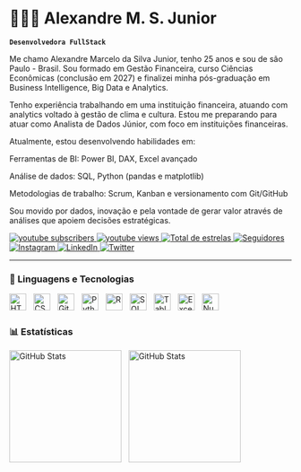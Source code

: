 # 👩🏻‍💻 Alexandre M. S. Junior

**`Desenvolvedora FullStack`**

Me chamo Alexandre Marcelo da Silva Junior, tenho 25 anos e sou de são Paulo - Brasil. Sou formado em Gestão Financeira, curso Ciências Econômicas (conclusão em 2027) e finalizei minha pós-graduação em Business Intelligence, Big Data e Analytics.

Tenho experiência trabalhando em uma instituição financeira, atuando com analytics voltado à gestão de clima e cultura. Estou me preparando para atuar como Analista de Dados Júnior, com foco em instituições financeiras.

Atualmente, estou desenvolvendo habilidades em:

Ferramentas de BI: Power BI, DAX, Excel avançado

Análise de dados: SQL, Python (pandas e matplotlib)

Metodologias de trabalho: Scrum, Kanban e versionamento com Git/GitHub

Sou movido por dados, inovação e pela vontade de gerar valor através de análises que apoiem decisões estratégicas.



<p align="left">
    <a href="https://www.youtube.com/@Alemthedata?sub_confirmation=1">
        <img 
            alt="youtube subscribers" 
            title="Inscreva-se no meu canal" 
            src="https://custom-icon-badges.demolab.com/youtube/channel/subscribers/UCJqSmZppnRWLYaYCSmeyKWA?color=%23E05D44&label=Inscreva-se&logo=video&logoColor=white&style=for-the-badge&labelColor=CE4630"
        />
    </a>
    <a href="https://www.youtube.com/@Alemthedata">
    <img 
        alt="youtube views" 
        title="Visualizações no YouTube" 
        src="https://custom-icon-badges.demolab.com/youtube/channel/views/UCJqSmZppnRWLYaYCSmeyKWA?color=%23E1AD0E&logo=eye&logoColor=white&style=for-the-badge&labelColor=C79600"
    />
</a> 
    <a href="https://github.com/alexandreMarcelo?tab=repositories&sort=stargazers">
        <img 
            alt="Total de estrelas" 
            title="Total de estrelas GitHub" 
            src="https://custom-icon-badges.demolab.com/github/stars/alexandreMarcelo?color=55960c&style=for-the-badge&labelColor=488207&logo=star&label=estrelas"
        />
    </a>
    <a href="https://github.com/alexandreMarcelo?tab=followers">
        <img 
            alt="Seguidores" 
            title="Me siga no GitHub" 
            src="https://custom-icon-badges.demolab.com/github/followers/alexandreMarcelo?color=236ad3&labelColor=1155ba&style=for-the-badge&logo=github&label=Seguidores&logoColor=white"
        />
    </a>
    <a href="https://www.instagram.com/alemthedata/">
        <img 
            alt="Instagram" 
            title="Siga-me no Instagram" 
            src="https://img.shields.io/badge/Instagram-Follow-blue?style=for-the-badge&logo=instagram&logoColor=white"
        />
    </a>
    <a href="https://www.linkedin.com/in/alexandremsilvajr/">
        <img 
            alt="LinkedIn" 
            title="Conecte-se no LinkedIn" 
            src="https://img.shields.io/badge/LinkedIn-Connect-blue?style=for-the-badge&logo=linkedin&logoColor=white"
        />
    </a>
    <a href="https://x.com/alemthedata">
        <img 
            alt="Twitter" 
            title="Siga-me no Twitter" 
            src="https://img.shields.io/badge/Twitter-Follow-blue?style=for-the-badge&logo=twitter&logoColor=white"
        />
    </a>
</p>

---

### 🤖 Linguagens e Tecnologias

<img 
    align="left" 
    alt="HTML"
    title="HTML" 
    width="30px" 
    style="padding-right: 10px;" 
    src="https://cdn.jsdelivr.net/gh/devicons/devicon@latest/icons/html5/html5-original.svg" 
/>
<img 
    align="left" 
    alt="CSS" 
    title="CSS"
    width="30px" 
    style="padding-right: 10px;" 
    src="https://cdn.jsdelivr.net/gh/devicons/devicon@latest/icons/css3/css3-original.svg" 
/>
<img 
    align="left" 
    alt="Git" 
    title="Git"
    width="30px" 
    style="padding-right: 10px;" 
    src="https://cdn.jsdelivr.net/gh/devicons/devicon@latest/icons/git/git-original.svg" 
/>
<img 
    align="left" 
    alt="Python" 
    title="Python"
    width="30px" 
    style="padding-right: 10px;" 
    src="https://cdn.jsdelivr.net/gh/devicons/devicon@latest/icons/python/python-original.svg" 
/>
<img 
    align="left" 
    alt="R" 
    title="R"
    width="30px" 
    style="padding-right: 10px;" 
    src="https://cdn.jsdelivr.net/gh/devicons/devicon@latest/icons/r/r-original.svg" 
/>
<img 
    align="left" 
    alt="SQL" 
    title="SQL"
    width="30px" 
    style="padding-right: 10px;" 
    src="https://img.icons8.com/ios-filled/50/000000/sql.png" 
/>
<img 
    align="left" 
    alt="Tableau" 
    title="Tableau"
    width="30px" 
    style="padding-right: 10px;" 
    src="https://img.icons8.com/color/48/000000/tableau-software.png" 
/>
<img 
    align="left" 
    alt="Excel" 
    title="Excel"
    width="30px" 
    style="padding-right: 10px;" 
    src="https://img.icons8.com/color/48/000000/microsoft-excel-2019.png" 
/>
<img 
    align="left" 
    alt="NumPy" 
    title="NumPy"
    width="30px" 
    style="padding-right: 10px;" 
    src="https://cdn.jsdelivr.net/gh/devicons/devicon@latest/icons/numpy/numpy-original.svg" 
/>

<br/>
<br/>

### 📊 Estatísticas

<p>
  <img 
    align="left" 
    alt="GitHub Stats" 
    height="200" 
    style="padding-right: 10px;" 
    src="https://github-readme-stats.vercel.app/api?username=alexandreMarcelo&show_icons=true&theme=tokyonight&include_all_commits=true&locale=pt-br" 
  />

  <img 
    align="left" 
    alt="GitHub Stats" 
    height="200" 
    src="https://github-readme-stats.vercel.app/api/top-langs/?username=alexandreMarcelo&theme=tokyonight&layout=compact&custom_title=Tecnologias&langs_count=9" 
  />
</p>
